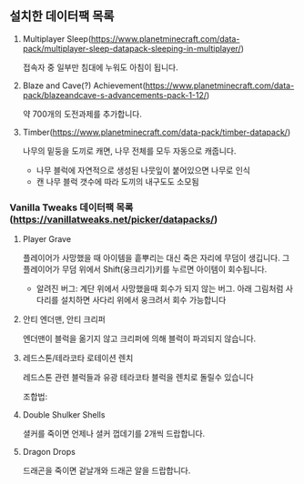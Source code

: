 ## 설치한 데이터팩 목록

1. Multiplayer Sleep(https://www.planetminecraft.com/data-pack/multiplayer-sleep-datapack-sleeping-in-multiplayer/)

   접속자 중 일부만 침대에 누워도 아침이 됩니다.

2. Blaze and Cave(?) Achievement(https://www.planetminecraft.com/data-pack/blazeandcave-s-advancements-pack-1-12/)

   약 700개의 도전과제를 추가합니다.

3. Timber(https://www.planetminecraft.com/data-pack/timber-datapack/)

   나무의 밑둥을 도끼로 캐면, 나무 전체를 모두 자동으로 캐줍니다.

   - 나무 블럭에 자연적으로 생성된 나뭇잎이 붙어있으면 나무로 인식
   - 캔 나무 블럭 갯수에 따라 도끼의 내구도도 소모됨

### Vanilla Tweaks 데이터팩 목록(https://vanillatweaks.net/picker/datapacks/)
1. Player Grave

   플레이어가 사망했을 때 아이템을 흩뿌리는 대신 죽은 자리에 무덤이 생깁니다. 그 플레이어가 무덤 위에서 Shift(웅크리기)키를 누르면 아이템이 회수됩니다.

   - 알려진 버그: 계단 위에서 사망했을때 회수가 되지 않는 버그. 아래 그림처럼 사다리를 설치하면 사다리 위에서 웅크려서 회수 가능합니다

2. 안티 엔더맨, 안티 크리퍼

   엔더맨이 블럭을 옮기지 않고 크리퍼에 의해 블럭이 파괴되지 않습니다.

3. 레드스톤/테라코타 로테이션 렌치

   레드스톤 관련 블럭들과 유광 테라코타 블럭을 렌치로 돌릴수 있습니다

   조합법:

4. Double Shulker Shells

   셜커를 죽이면 언제나 셜커 껍데기를 2개씩 드랍합니다.

5.  Dragon Drops

    드래곤을 죽이면 겉날개와 드래곤 알을 드랍합니다.
   
